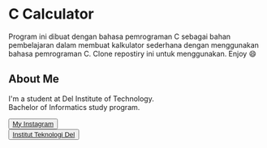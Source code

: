 # C Calculator

Program ini dibuat dengan bahasa pemrograman C sebagai bahan pembelajaran dalam membuat kalkulator sederhana dengan menggunakan bahasa pemrograman C. Clone repostiry ini untuk menggunakan. Enjoy :smile:

## <b>About Me</b>

I'm a student at Del Institute of Technology. <br>
Bachelor of Informatics study program. <br>


<button><a href="https://www.instagram.com/gabrielhtg77/">My Instagram</a></button>
<br>
<button><a href="https://www.del.ac.id/">Institut Teknologi Del</a></button>
